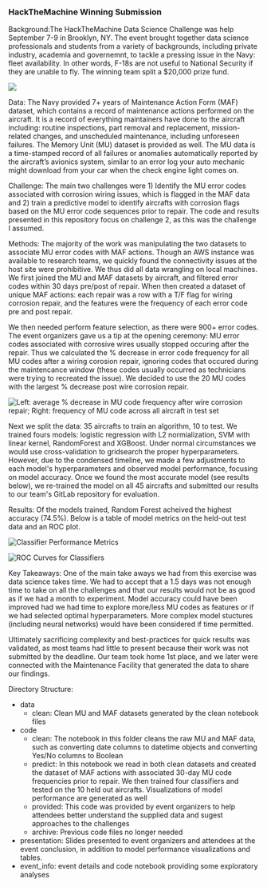 ### HackTheMachine Winning Submission

Background:The HackTheMachine Data Science Challenge was help September 7-9 in Brooklyn, NY.  The event brought together data science professionals and students from a variety of backgrounds, including private industry, academia and governemnt, to tackle a pressing issue in the Navy: fleet availability.  In other words, F-18s are not useful to National Security if they are unable to fly.  The winning team split a $20,000 prize fund.

![](https://github.com/colbyw5/HackTheMachine/blob/master/event_info/Hack_NY_Vector_Final_LOGO.png)

Data: The Navy provided 7+ years of Maintenance Action Form (MAF) dataset, which contains a record of maintenance actions performed on the aircraft. It is a record of everything maintainers have done to the aircraft including: routine inspections, part removal and replacement, mission-related changes, and unscheduled maintenance, including unforeseen failures. The Memory Unit (MU) dataset is provided as well. The MU data is a time-stamped record of all failures or anomalies automatically reported by the aircraft’s avionics system, similar to an error log your auto mechanic might download from your car when the check engine light comes on.

Challenge:  The main two challenges were 1) Identify the MU error codes associated with corrosion wiring issues, which is flagged in the MAF data and 2) train a predictive model to identify aircrafts with corrosion flags based on the MU error code sequences prior to repair.  The code and results presented in this repository focus on challenge 2, as this was the challenge I assumed.

Methods: The majority of the work was manipulating the two datasets to associate MU error codes with MAF actions.  Though an AWS instance was available to research teams, we quickly found the connectivity issues at the host site were prohibitive.  We thus did all data wrangling on local machines.  We first joined the MU and MAF datasets by aircraft, and filtered error codes within 30 days pre/post of repair.  When then created a dataset of unique MAF actions: each repair was a row with a T/F flag for wiring corrosion repair, and the features were the frequency of each error code pre and post repair.  

We then needed perform feature selection, as there were 900+ error codes.  The event organizers gave us a tip at the opening ceremony: MU error codes associated with corrosive wires usually stopped occuring after the repair.  Thus we calculated the % decrease in error code frequency for all MU codes after a wiring corosion repair, ignoring codes that occured during the maintencance window (these codes usually occurred as technicians were trying to recreated the issue).  We decided to use the 20 MU codes with the largest % decrease post wire corrosion repair.  

![Left: average % decrease in MU code frequency after wire corrosion repair; Right: frequency of MU code across all aircraft in test set](https://github.com/colbyw5/HackTheMachine/blob/master/presentation/mu_freq.png)

Next we split the data: 35 aircrafts to train an algorithm, 10 to test.  We trained fours models: logistic regression with L2 normialization, SVM with linear kernel, RandomForest and XGBoost.  Under normal circumstances we would use cross-validation to gridsearch the proper hyperparameters.  However, due to the condensed timeline, we made a few adjustments to each model's hyperparameters and observed model performance, focusing on model accuracy.  Once we found the most accurate model (see results below), we re-trained the model on all 45 aircrafts and submitted our results to our team's GitLab repository for evaluation.

Results:  Of the models trained, Random Forest acheived the highest accuracy (74.5%).  Below is a table of model metrics on the held-out test data and an ROC plot.

![Classifier Performance Metrics](https://github.com/colbyw5/HackTheMachine/blob/master/presentation/model_perf.png)

![ROC Curves for Classifiers](https://github.com/colbyw5/HackTheMachine/blob/master/presentation/ROC_curves.jpeg)

Key Takeaways: One of the main take aways we had from this exercise was data science takes time.  We had to accept that a 1.5 days was not enough time to take on all the challenges and that our results would not be as good as if we had a month to experiment.  Model accuracy could have been improved had we had time to explore more/less MU codes as features or if we had selected optimal hyperparameters.  More complex model stuctures (including neural networks) would have been considered if time permitted.  

Ultimately sacrificing complexity and best-practices for quick results was validated, as most teams had little to present because their work was not submitted by the deadline.  Our team took home 1st place, and we later were connected with the Maintenance Facility that generated the data to share our findings.

Directory Structure:

- data
    - clean: Clean MU and MAF datasets generated by the clean notebook files
- code
    - clean: The notebook in this folder cleans the raw MU and MAF data, such as converting date columns to datetime objects and converting Yes/No columns to Boolean
    - predict: In this notebook we read in both clean datasets and created the dataset of MAF actions with associated 30-day MU code frequencies prior to repair.  We then trained four classifiers and tested on the 10 held out aircrafts.  Visualizations of model performance are generated as well
    - provided: This code was provided by event organizers to help attendees better understand the supplied data and sugest approaches to the challenges
    - archive: Previous code files no longer needed
- presentation: Slides presented to event organizers and attendees at the event conclusion, in addition to model performance visualizations and tables.
- event_info: event details and code notebook providing some exploratory analyses
